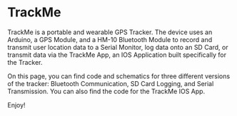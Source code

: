 
# TrackMe

TrackMe is a portable and wearable GPS Tracker. The device uses an Arduino, a GPS Module, and a HM-10 Bluetooth Module to record and transmit user location data to a Serial Monitor, log data onto an SD Card, or transmit data via the TrackMe App, an IOS Application built specifically for the Tracker.

On this page, you can find code and schematics for three different versions of the tracker: Bluetooth Communication, SD Card Logging, and Serial Transmission. You can also find the code for the TrackMe IOS App.

Enjoy!




